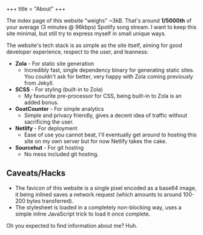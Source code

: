 +++
title = "About"
+++

The index page of this website "weighs" ~3kB. That's around **1/5000th** of your average (3 minutes @ 96kbps)
Spotify song stream. I want to keep this site minimal, but still try to express myself in small unique ways.

The website's tech stack is as simple as the site itself, aiming for good developer experience, respect to the user, and leanness:

* **Zola** - For static site generation
  * Incredibly fast, single dependency binary for generating static sites. 
  You couldn't ask for better, very happy with Zola coming previously from Jekyll.
* **SCSS** - For styling (built-in to Zola)
  * My favourite pre-processor for CSS, being built-in to Zola is an added
  bonus.
* **GoatCounter** - For simple analytics
  * Simple and privacy friendly, gives a decent idea of traffic without sacrificing the user.
* **Netlify** - For deployment
  * Ease of use you cannot beat, I'll eventually get around to hosting this site
  on my own server but for now Netlify takes the cake.
* **Sourcehut** - For git hosting
  * No mess included git hosting.

## Caveats/Hacks

* The favicon of this website is a single pixel encoded as a base64 image, it
being inlined saves a network request (which amounts to around 100-200
bytes transferred).
* The stylesheet is loaded in a completely non-blocking way, uses a simple
inline JavaScript trick to load it once complete.

Oh you expected to find information about me? Huh.
